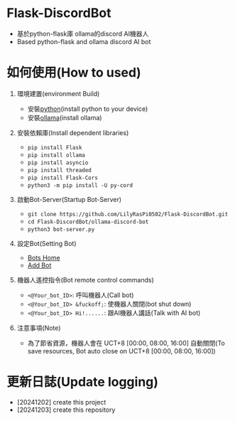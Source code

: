 # Flask-DiscordBot
- 基於python-flask庫 ollama的discord AI機器人
- Based python-flask and ollama discord AI bot

# 如何使用(How to used)
1. 環境建置(environment Build)
   - 安裝[python](https://www.python.org)(install python to your device)
   - 安裝[ollama](https://github.com/ollama/ollama)(install ollama)

2. 安裝依賴庫(Install dependent libraries)
   - `pip install Flask`
   - `pip install ollama`
   - `pip install asyncio`
   - `pip install threaded`
   - `pip install Flask-Cors`
   - `python3 -m pip install -U py-cord`

3. 啟動Bot-Server(Startup Bot-Server)
   - `git clone https://github.com/LilyRasPi0502/Flask-DiscordBot.git`
   - `cd Flask-DiscordBot/ollama-discord-bot`
   - `python3 bot-server.py`

4. 設定Bot(Setting Bot)
   - [Bots Home](http://127.0.0.1:8964/home)
   - [Add Bot](http://127.0.0.1:8964/addBot)

5. 機器人遙控指令(Bot remote control commands)
   - `<@Your_bot_ID>`: 呼叫機器人(Call bot)
   - `<@Your_bot_ID> &fuckoff;`: 使機器人關閉(bot shut down)
   - `<@Your_bot_ID> Hi!......`: 跟AI機器人講話(Talk with AI bot)

6. 注意事項(Note)
   - 為了節省資源，機器人會在 UCT+8 [00:00, 08:00, 16:00] 自動關閉(To save resources, Bot auto close on UCT+8 [00:00, 08:00, 16:00])

# 更新日誌(Update logging)
- [20241202] create this project
- [20241203] create this repository

